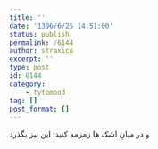 ```yaml
---
title: ''
date: '1396/6/25 14:51:00'
status: publish
permalink: /6144
author: straxico
excerpt: ''
type: post
id: 6144
category:
    - tytomood
tag: []
post_format: []
---
```

و در میانِ اشک ها زمزمه کنید: این نیز بگذرد